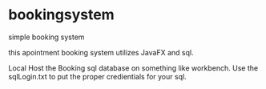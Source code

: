 # bookingsystem
simple booking system

this apointment booking system utilizes JavaFX and sql.


Local Host the Booking sql database on something like workbench.
Use the sqlLogin.txt to put the proper credientials for your sql.
